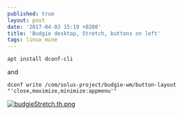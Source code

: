 ```yaml
---
published: true
layout: post
date: '2017-04-03 15:19 +0200'
title: 'Budgie desktop, Stretch, buttons on left'
tags: linux mine
---
```

    apt install dconf-cli
    
and

    dconf write /com/solus-project/budgie-wm/button-layout "'close,maximize,minimize:appmenu'"
    
[![budgieStretch.th.png](https://cdn.scrot.moe/images/2017/04/03/budgieStretch.th.png)](https://cdn.scrot.moe/images/2017/04/03/budgieStretch.png)
